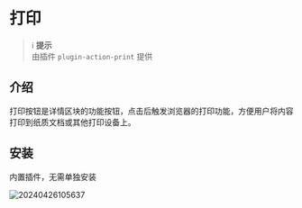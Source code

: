 # 打印

> ℹ️ **提示**  
> 由插件 `plugin-action-print` 提供

## 介绍

打印按钮是详情区块的功能按钮，点击后触发浏览器的打印功能，方便用户将内容打印到纸质文档或其他打印设备上。

## 安装

内置插件，无需单独安装

![20240426105637](/actions/print-1.png)